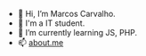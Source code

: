 - 👋 Hi, I’m Marcos Carvalho.
- 👀 I'm a IT student.
- 🌱 I’m currently learning JS, PHP.
- 📫 [about.me](https://about.me/marcoscarvalho)

<!---
marcoscarvalho-tk/marcoscarvalho-tk is a ✨ special ✨ repository because its `README.md` (this file) appears on your GitHub profile.
You can click the Preview link to take a look at your changes.
--->
